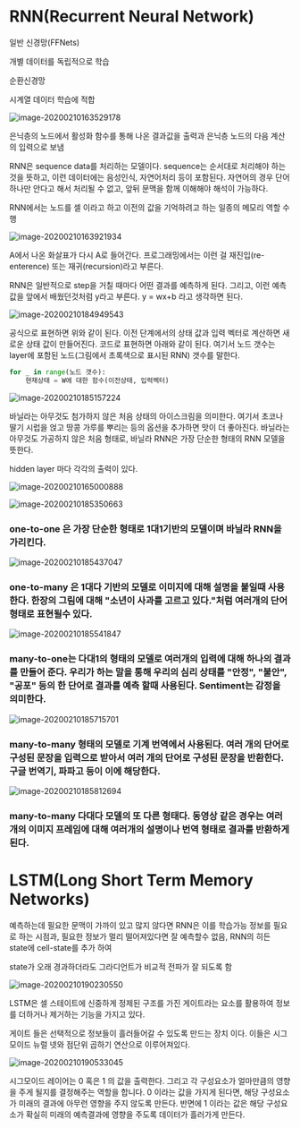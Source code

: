 # RNN(Recurrent Neural Network)



일반 신경망(FFNets)

개별 데이터를 독립적으로 학습



순환신경망

시계열 데이터 학습에 적합

![image-20200210163529178](C:\Users\Student\Desktop\typora\image\image-20200210163529178.png)

은닉층의 노드에서 활성화 함수를 통해 나온 결과값을 출력과 은닉층 노드의 다음 계산의 입력으로 보냄

RNN은 sequence data를 처리하는 모델이다. sequence는 순서대로 처리해야 하는 것을 뜻하고, 이런 데이터에는 음성인식, 자연어처리 등이 포함된다. 자연어의 경우 단어 하나만 안다고 해서 처리될 수 없고, 앞뒤 문맥을 함께 이해해야 해석이 가능하다.



RNN에서는 노드를 셀 이라고 하고 이전의 값을 기억하려고 하는 일종의 메모리 역할 수행

![image-20200210163921934](C:\Users\Student\Desktop\typora\image\image-20200210163921934.png)

A에서 나온 화살표가 다시 A로 들어간다. 프로그래밍에서는 이런 걸 재진입(re-enterence) 또는 재귀(recursion)라고 부른다.



RNN은 일반적으로 step을 거칠 때마다 어떤 결과를 예측하게 된다. 그리고, 이런 예측 값을 앞에서 배웠던것처럼 y라고 부른다. y = wx+b 라고 생각하면 된다. 



![image-20200210184949543](C:\Users\Student\Desktop\typora\image\image-20200210184949543.png)

공식으로 표현하면 위와 같이 된다. 이전 단계에서의 상태 값과 입력 벡터로 계산하면 새로운 상태 값이 만들어진다. 코드로 표현하면 아래와 같이 된다.  여기서 노드 갯수는 layer에 포함된 노드(그림에서 초록색으로 표시된 RNN) 갯수를 말한다.



```python
for _ in range(노드 갯수):
    현재상태 = W에 대한 함수(이전상태, 입력벡터)
```



![image-20200210185157224](C:\Users\Student\Desktop\typora\image\image-20200210185157224.png)

바닐라는 아무것도 첨가하지 않은 처음 상태의 아이스크림을 의미한다. 여기서 초코나 딸기 시럽을 얹고 땅콩 가루를 뿌리는 등의 옵션을 추가하면 맛이 더 좋아진다. 바닐라는 아무것도 가공하지 않은 처음 형태로, 바닐라 RNN은 가장 단순한 형태의 RNN 모델을 뜻한다.

hidden layer 마다 각각의 출력이 있다.

![image-20200210165000888](C:\Users\Student\Desktop\typora\image\image-20200210165000888.png)



![image-20200210185350663](C:\Users\Student\Desktop\typora\image\image-20200210185350663.png)

### one-to-one 은 가장 단순한 형태로 1대1기반의 모델이며 바닐라 RNN을 가리킨다.

![image-20200210185437047](C:\Users\Student\Desktop\typora\image\image-20200210185437047.png)

### one-to-many 은 1대다 기반의 모델로 이미지에 대해 설명을 붙일때 사용한다. 한장의 그림에 대해 "소년이 사과를 고르고 있다."처럼 여러개의 단어 형태로 표현될수 있다.

![image-20200210185541847](C:\Users\Student\Desktop\typora\image\image-20200210185541847.png)

### many-to-one는 다대1의 형태의 모델로 여러개의 입력에 대해 하나의 결과를 만들어 준다. 우리가 하는 말을 통해 우리의 심리 상태를 "안정", "불안", "공포" 등의 한 단어로 결과를 예측 할때 사용된다. Sentiment는 감정을 의미한다.

![image-20200210185715701](C:\Users\Student\Desktop\typora\image\image-20200210185715701.png)

### many-to-many 형태의 모델로 기계 번역에서 사용된다. 여러 개의 단어로 구성된 문장을 입력으로 받아서 여러 개의 단어로 구성된 문장을 반환한다. 구글 번역기, 파파고 등이 이에 해당한다.

![image-20200210185812694](C:\Users\Student\Desktop\typora\image\image-20200210185812694.png)

### many-to-many 다대다 모델의 또 다른 형태다. 동영상 같은 경우는 여러개의 이미지 프레임에 대해 여러개의 설명이나 번역 형태로 결과를 반환하게 된다.



# LSTM(Long Short Term Memory Networks)

예측하는데 필요한 문맥이 가까이 있고 많지 않다면 RNN은 이를 학습가능 정보를 필요로 하는 시점과, 필요한 정보가 멀리 떨어져있다면 잘 예측할수 없음, RNN의 히든 state에 cell-state를 추가 하여

state가 오래 경과하더라도 그라디언트가 비교적 전파가 잘 되도록 함

![image-20200210190230550](C:\Users\Student\Desktop\typora\image\image-20200210190230550.png)

LSTM은 셀 스테이트에 신중하게 정제된 구조를 가진 게이트라는 요소를 활용하여 정보를 더하거나 제거하는 기능을 가지고 있다.

게이트 들은 선택적으로 정보들이 흘러들어갈 수 있도록 만드는 장치 이다.  이들은 시그모이드 뉴럴 넷와 점단위 곱하기 연산으로 이루어져있다.

![image-20200210190533045](C:\Users\Student\Desktop\typora\image\image-20200210190533045.png)

시그모이드 레이어는 0 혹은 1 의 값을 출력한다. 그리고 각 구성요소가 얼마만큼의 영향을 주게 될지를 결정해주는 역할을 합니다. 0 이라는 값을 가지게 된다면, 해당 구성요소가 미래의 결과에 아무런 영향을 주지 않도록 만든다. 반면에 1 이라는 값은 해당 구성요소가 확실히 미래의 예측결과에 영향을 주도록 데이터가 흘러가게 만든다.

